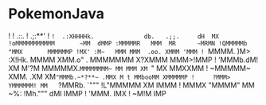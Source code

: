 #                     PokemonJava
!
!                                .::.
!                              .;:**'
!                              `
!  .:XHHHHk.              db.   .;;.     dH  MX
!oMMMMMMMMMMM       ~MM  dMMP :MMMMMR   MMM  MR      ~MRMN
!QMMMMMb  "MMX       MMMMMMP !MX' :M~   MMM MMM  .oo. XMMM 'MMM
!  `MMMM.  )M> :X!Hk. MMMM   XMM.o"  .  MMMMMMM X?XMMM MMM>!MMP
!   'MMMb.dM! XM M'?M MMMMMX.`MMMMMMMM~ MM MMM XM `" MX MMXXMM
!    ~MMMMM~ XMM. .XM XM`"MMMb.~*?**~ .MMX M t MMbooMM XMMMMMP
!     ?MMM>  YMMMMMM! MM   `?MMRb.    `"""   !L"MMMMM XM IMMM
!      MMMX   "MMMM"  MM       ~%:           !Mh.""" dMI IMMP
!      'MMM.                                             IMX
!       ~M!M                                             IMP